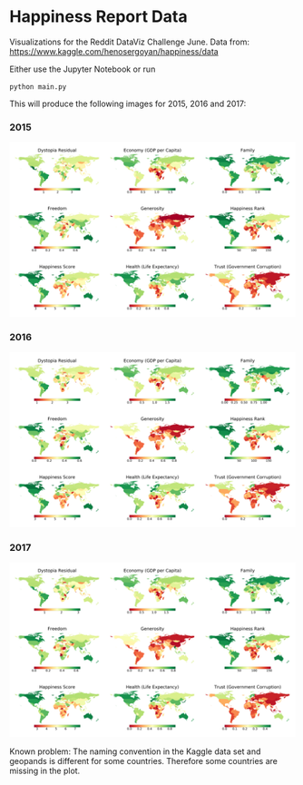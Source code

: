 # Happiness Report Data
Visualizations for the Reddit DataViz Challenge June.
Data from: https://www.kaggle.com/henosergoyan/happiness/data

Either use the Jupyter Notebook or run

```shell
python main.py
```

This will produce the following images for 2015, 2016 and 2017:

### 2015

![Summary for 2015](https://raw.githubusercontent.com/camminady/DataVisJune/master/2015_overview.png)

### 2016

![Summary for 2016](https://raw.githubusercontent.com/camminady/DataVisJune/master/2016_overview.png)

### 2017

![Summary for 2017](https://raw.githubusercontent.com/camminady/DataVisJune/master/2017_overview.png)



Known problem: The naming convention in the Kaggle data set and geopands is different for some countries. Therefore some countries are missing in the plot.
